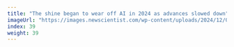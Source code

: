 ```yaml
---
title: "The shine began to wear off AI in 2024 as advances slowed down"
imageUrl: "https://images.newscientist.com/wp-content/uploads/2024/12/09172521/SEI_229326986.jpg?width=788"
index: 39
weight: 39
---
```

